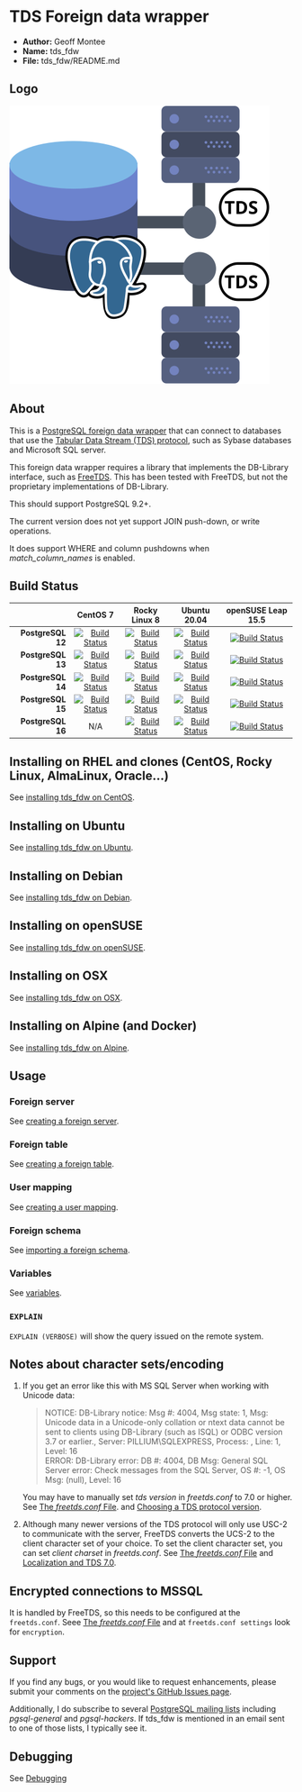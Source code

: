 
# TDS Foreign data wrapper

* **Author:** Geoff Montee
* **Name:** tds_fdw
* **File:** tds_fdw/README.md

## Logo

![Logo SVG](./logo/tds_fdw.svg)

## About

This is a [PostgreSQL foreign data wrapper](https://wiki.postgresql.org/wiki/Foreign_data_wrappers) that can connect to databases that use the [Tabular Data Stream (TDS) protocol](https://en.wikipedia.org/wiki/Tabular_Data_Stream),
such as Sybase databases and Microsoft SQL server.

This foreign data wrapper requires a library that implements the DB-Library interface,
such as [FreeTDS](https://www.freetds.org). This has been tested with FreeTDS, but not
the proprietary implementations of DB-Library.

This should support PostgreSQL 9.2+.

The current version does not yet support JOIN push-down, or write operations.

It does support WHERE and column pushdowns when *match_column_names* is enabled.

## Build Status

|                |    CentOS 7    |    Rocky Linux 8   |    Ubuntu 20.04   | openSUSE Leap 15.5 |
| --------------:|:--------------:|:------------------:|:-----------------:|:------------------:|
| **PostgreSQL 12**  |[![Build Status](https://jenkins.juliogonzalez.es/job/tds_fdw-build/DISTRO=centos7,PG_VER=12,label=docker/badge/icon)](https://jenkins.juliogonzalez.es/job/tds_fdw-build/DISTRO=centos7,PG_VER=12,label=docker)|[![Build Status](https://jenkins.juliogonzalez.es/job/tds_fdw-build/DISTRO=rockylinux8,PG_VER=12,label=docker/badge/icon)](https://jenkins.juliogonzalez.es/job/tds_fdw-build/DISTRO=rockylinux8,PG_VER=12,label=docker)|[![Build Status](https://jenkins.juliogonzalez.es/job/tds_fdw-build/DISTRO=ubuntu20.04,PG_VER=12,label=docker/badge/icon)](https://jenkins.juliogonzalez.es/job/tds_fdw-build/DISTRO=ubuntu20.04,PG_VER=12,label=docker)|[![Build Status](https://jenkins.juliogonzalez.es/job/tds_fdw-build/DISTRO=opensuseleap15.5,PG_VER=12,label=docker/badge/icon)](https://jenkins.juliogonzalez.es/job/tds_fdw-build/DISTRO=opensuseleap15.5,PG_VER=12,label=docker)|
| **PostgreSQL 13**  |[![Build Status](https://jenkins.juliogonzalez.es/job/tds_fdw-build/DISTRO=centos7,PG_VER=13,label=docker/badge/icon)](https://jenkins.juliogonzalez.es/job/tds_fdw-build/DISTRO=centos7,PG_VER=13,label=docker)|[![Build Status](https://jenkins.juliogonzalez.es/job/tds_fdw-build/DISTRO=rockylinux8,PG_VER=13,label=docker/badge/icon)](https://jenkins.juliogonzalez.es/job/tds_fdw-build/DISTRO=rockylinux8,PG_VER=13,label=docker)|[![Build Status](https://jenkins.juliogonzalez.es/job/tds_fdw-build/DISTRO=ubuntu20.04,PG_VER=13,label=docker/badge/icon)](https://jenkins.juliogonzalez.es/job/tds_fdw-build/DISTRO=ubuntu20.04,PG_VER=13,label=docker)|[![Build Status](https://jenkins.juliogonzalez.es/job/tds_fdw-build/DISTRO=opensuseleap15.5,PG_VER=13,label=docker/badge/icon)](https://jenkins.juliogonzalez.es/job/tds_fdw-build/DISTRO=opensuseleap15.5,PG_VER=13,label=docker)|
| **PostgreSQL 14**  |[![Build Status](https://jenkins.juliogonzalez.es/job/tds_fdw-build/DISTRO=centos7,PG_VER=14,label=docker/badge/icon)](https://jenkins.juliogonzalez.es/job/tds_fdw-build/DISTRO=centos7,PG_VER=14,label=docker)|[![Build Status](https://jenkins.juliogonzalez.es/job/tds_fdw-build/DISTRO=rockylinux8,PG_VER=14,label=docker/badge/icon)](https://jenkins.juliogonzalez.es/job/tds_fdw-build/DISTRO=rockylinux8,PG_VER=14,label=docker)|[![Build Status](https://jenkins.juliogonzalez.es/job/tds_fdw-build/DISTRO=ubuntu20.04,PG_VER=14,label=docker/badge/icon)](https://jenkins.juliogonzalez.es/job/tds_fdw-build/DISTRO=ubuntu20.04,PG_VER=14,label=docker)|[![Build Status](https://jenkins.juliogonzalez.es/job/tds_fdw-build/DISTRO=opensuseleap15.5,PG_VER=14,label=docker/badge/icon)](https://jenkins.juliogonzalez.es/job/tds_fdw-build/DISTRO=opensuseleap15.5,PG_VER=14,label=docker)|
| **PostgreSQL 15**  |[![Build Status](https://jenkins.juliogonzalez.es/job/tds_fdw-build/DISTRO=centos7,PG_VER=15,label=docker/badge/icon)](https://jenkins.juliogonzalez.es/job/tds_fdw-build/DISTRO=centos7,PG_VER=15,label=docker)|[![Build Status](https://jenkins.juliogonzalez.es/job/tds_fdw-build/DISTRO=rockylinux8,PG_VER=15,label=docker/badge/icon)](https://jenkins.juliogonzalez.es/job/tds_fdw-build/DISTRO=rockylinux8,PG_VER=15,label=docker)|[![Build Status](https://jenkins.juliogonzalez.es/job/tds_fdw-build/DISTRO=ubuntu20.04,PG_VER=15,label=docker/badge/icon)](https://jenkins.juliogonzalez.es/job/tds_fdw-build/DISTRO=ubuntu20.04,PG_VER=15,label=docker)|[![Build Status](https://jenkins.juliogonzalez.es/job/tds_fdw-build/DISTRO=opensuseleap15.5,PG_VER=15,label=docker/badge/icon)](https://jenkins.juliogonzalez.es/job/tds_fdw-build/DISTRO=opensuseleap15.5,PG_VER=15,label=docker)|
| **PostgreSQL 16**  |N/A|[![Build Status](https://jenkins.juliogonzalez.es/job/tds_fdw-build/DISTRO=rockylinux8,PG_VER=16,label=docker/badge/icon)](https://jenkins.juliogonzalez.es/job/tds_fdw-build/DISTRO=rockylinux8,PG_VER=16,label=docker)|[![Build Status](https://jenkins.juliogonzalez.es/job/tds_fdw-build/DISTRO=ubuntu20.04,PG_VER=16,label=docker/badge/icon)](https://jenkins.juliogonzalez.es/job/tds_fdw-build/DISTRO=ubuntu20.04,PG_VER=16,label=docker)|[![Build Status](https://jenkins.juliogonzalez.es/job/tds_fdw-build/DISTRO=opensuseleap15.5,PG_VER=16,label=docker/badge/icon)](https://jenkins.juliogonzalez.es/job/tds_fdw-build/DISTRO=opensuseleap15.5,PG_VER=16,label=docker)|

## Installing on RHEL and clones (CentOS, Rocky Linux, AlmaLinux, Oracle...)

See [installing tds_fdw on CentOS](InstallRHELandClones.md).

## Installing on Ubuntu

See [installing tds_fdw on Ubuntu](InstallUbuntu.md).

## Installing on Debian

See [installing tds_fdw on Debian](InstallDebian.md).

## Installing on openSUSE

See [installing tds_fdw on openSUSE](InstallopenSUSE.md).

## Installing on OSX

See [installing tds_fdw on OSX](InstallOSX.md).

## Installing on Alpine (and Docker)

See [installing tds_fdw on Alpine](InstallAlpine.md).

## Usage

### Foreign server

See [creating a foreign server](ForeignServerCreation.md).
	
### Foreign table
	
See [creating a foreign table](ForeignTableCreation.md).
	
### User mapping
	
See [creating a user mapping](UserMappingCreation.md).

### Foreign schema

See [importing a foreign schema](ForeignSchemaImporting.md).

### Variables

See [variables](Variables.md).

### `EXPLAIN`

`EXPLAIN (VERBOSE)` will show the query issued on the remote system.
	
## Notes about character sets/encoding

1. If you get an error like this with MS SQL Server when working with Unicode data:
   
   > NOTICE:  DB-Library notice: Msg #: 4004, Msg state: 1, Msg: Unicode data in a Unicode-only 
   > collation or ntext data cannot be sent to clients using DB-Library (such as ISQL) or ODBC 
   > version 3.7 or earlier., Server: PILLIUM\SQLEXPRESS, Process: , Line: 1, Level: 16  
   > ERROR:  DB-Library error: DB #: 4004, DB Msg: General SQL Server error: Check messages from 
   > the SQL Server, OS #: -1, OS Msg: (null), Level: 16
   
   You may have to manually set *tds version* in *freetds.conf* to 7.0 or higher. See [The *freetds.conf* File](https://www.freetds.org/userguide/freetdsconf.html).
   and [Choosing a TDS protocol version](https://www.freetds.org/userguide/ChoosingTdsProtocol.html).

2. Although many newer versions of the TDS protocol will only use USC-2 to communicate
with the server, FreeTDS converts the UCS-2 to the client character set of your choice. 
To set the client character set, you can set *client charset* in *freetds.conf*. See 
[The *freetds.conf* File](https://www.freetds.org/userguide/freetdsconf.html) and [Localization and TDS 7.0](https://www.freetds.org/userguide/Localization.html).

## Encrypted connections to MSSQL

It is handled by FreeTDS, so this needs to be configured at the `freetds.conf`. Seee [The *freetds.conf* File](https://www.freetds.org/userguide/freetdsconf.html) and at `freetds.conf settings` look for `encryption`.

## Support

If you find any bugs, or you would like to request enhancements, please submit your comments on the [project's GitHub Issues page](https://github.com/tds-fdw/tds_fdw/issues).

Additionally, I do subscribe to several [PostgreSQL mailing lists](https://www.postgresql.org/list/) including *pgsql-general* and *pgsql-hackers*. If tds_fdw is mentioned in an email sent to one of those lists, I typically see it.

## Debugging

See [Debugging](tests/README.md)

